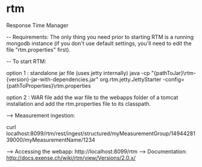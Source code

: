 # rtm
Response Time Manager

-- Requirements:
The only thing you need prior to starting RTM is a running mongodb instance (if you don't use default settings, you'll need to edit the file "rtm.properties" first).

-- To start RTM:

option 1 : standalone jar file (uses jetty internally)
java -cp "{pathToJar}\rtm-{version}-jar-with-dependencies.jar" org.rtm.jetty.JettyStarter -config={pathToProperties}\rtm.properties

option 2 : WAR file
add the war file to the webapps folder of a tomcat installation and add the rtm.properties file to its classpath.

--> Measurement ingestion:

curl localhost:8099/rtm/rest/ingest/structured/myMeasurementGroup/1494428139000/myMeasurementName/1234

--> Accessing the webapp:
http://localhost:8099/rtm
--> Documentation:
http://docs.exense.ch/wiki/rtm/view/Versions/2.0.x/
